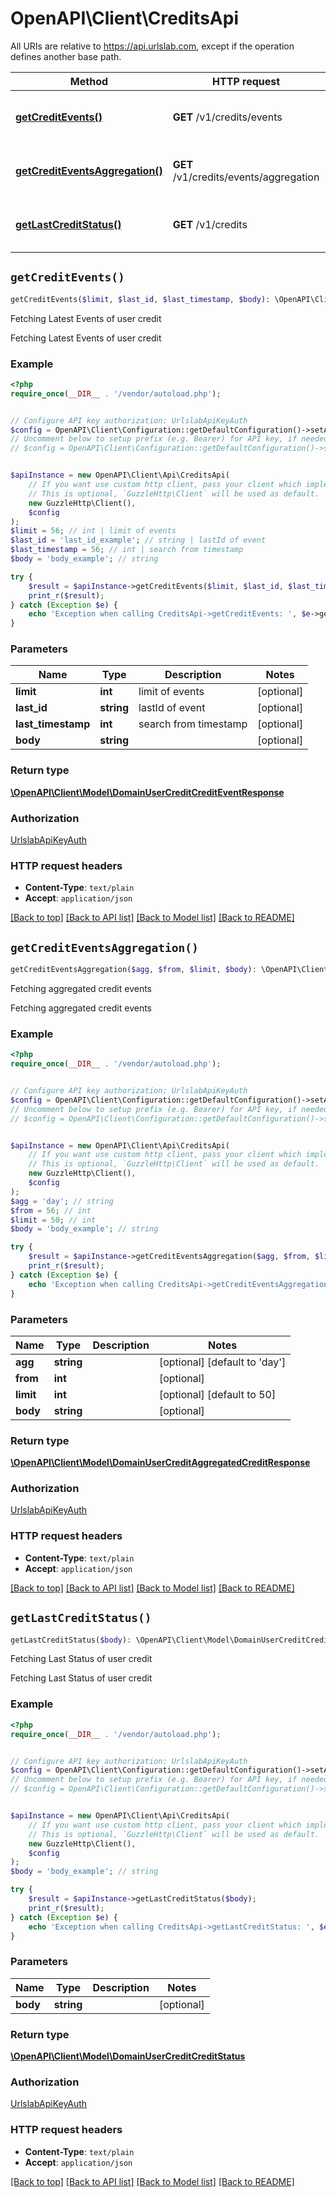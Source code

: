 # OpenAPI\Client\CreditsApi

All URIs are relative to https://api.urlslab.com, except if the operation defines another base path.

| Method | HTTP request | Description |
| ------------- | ------------- | ------------- |
| [**getCreditEvents()**](CreditsApi.md#getCreditEvents) | **GET** /v1/credits/events | Fetching Latest Events of user credit |
| [**getCreditEventsAggregation()**](CreditsApi.md#getCreditEventsAggregation) | **GET** /v1/credits/events/aggregation | Fetching aggregated credit events |
| [**getLastCreditStatus()**](CreditsApi.md#getLastCreditStatus) | **GET** /v1/credits | Fetching Last Status of user credit |


## `getCreditEvents()`

```php
getCreditEvents($limit, $last_id, $last_timestamp, $body): \OpenAPI\Client\Model\DomainUserCreditCreditEventResponse
```

Fetching Latest Events of user credit

Fetching Latest Events of user credit

### Example

```php
<?php
require_once(__DIR__ . '/vendor/autoload.php');


// Configure API key authorization: UrlslabApiKeyAuth
$config = OpenAPI\Client\Configuration::getDefaultConfiguration()->setApiKey('X-URLSLAB-KEY', 'YOUR_API_KEY');
// Uncomment below to setup prefix (e.g. Bearer) for API key, if needed
// $config = OpenAPI\Client\Configuration::getDefaultConfiguration()->setApiKeyPrefix('X-URLSLAB-KEY', 'Bearer');


$apiInstance = new OpenAPI\Client\Api\CreditsApi(
    // If you want use custom http client, pass your client which implements `GuzzleHttp\ClientInterface`.
    // This is optional, `GuzzleHttp\Client` will be used as default.
    new GuzzleHttp\Client(),
    $config
);
$limit = 56; // int | limit of events
$last_id = 'last_id_example'; // string | lastId of event
$last_timestamp = 56; // int | search from timestamp
$body = 'body_example'; // string

try {
    $result = $apiInstance->getCreditEvents($limit, $last_id, $last_timestamp, $body);
    print_r($result);
} catch (Exception $e) {
    echo 'Exception when calling CreditsApi->getCreditEvents: ', $e->getMessage(), PHP_EOL;
}
```

### Parameters

| Name | Type | Description  | Notes |
| ------------- | ------------- | ------------- | ------------- |
| **limit** | **int**| limit of events | [optional] |
| **last_id** | **string**| lastId of event | [optional] |
| **last_timestamp** | **int**| search from timestamp | [optional] |
| **body** | **string**|  | [optional] |

### Return type

[**\OpenAPI\Client\Model\DomainUserCreditCreditEventResponse**](../Model/DomainUserCreditCreditEventResponse.md)

### Authorization

[UrlslabApiKeyAuth](../../README.md#UrlslabApiKeyAuth)

### HTTP request headers

- **Content-Type**: `text/plain`
- **Accept**: `application/json`

[[Back to top]](#) [[Back to API list]](../../README.md#endpoints)
[[Back to Model list]](../../README.md#models)
[[Back to README]](../../README.md)

## `getCreditEventsAggregation()`

```php
getCreditEventsAggregation($agg, $from, $limit, $body): \OpenAPI\Client\Model\DomainUserCreditAggregatedCreditResponse
```

Fetching aggregated credit events

Fetching aggregated credit events

### Example

```php
<?php
require_once(__DIR__ . '/vendor/autoload.php');


// Configure API key authorization: UrlslabApiKeyAuth
$config = OpenAPI\Client\Configuration::getDefaultConfiguration()->setApiKey('X-URLSLAB-KEY', 'YOUR_API_KEY');
// Uncomment below to setup prefix (e.g. Bearer) for API key, if needed
// $config = OpenAPI\Client\Configuration::getDefaultConfiguration()->setApiKeyPrefix('X-URLSLAB-KEY', 'Bearer');


$apiInstance = new OpenAPI\Client\Api\CreditsApi(
    // If you want use custom http client, pass your client which implements `GuzzleHttp\ClientInterface`.
    // This is optional, `GuzzleHttp\Client` will be used as default.
    new GuzzleHttp\Client(),
    $config
);
$agg = 'day'; // string
$from = 56; // int
$limit = 50; // int
$body = 'body_example'; // string

try {
    $result = $apiInstance->getCreditEventsAggregation($agg, $from, $limit, $body);
    print_r($result);
} catch (Exception $e) {
    echo 'Exception when calling CreditsApi->getCreditEventsAggregation: ', $e->getMessage(), PHP_EOL;
}
```

### Parameters

| Name | Type | Description  | Notes |
| ------------- | ------------- | ------------- | ------------- |
| **agg** | **string**|  | [optional] [default to &#39;day&#39;] |
| **from** | **int**|  | [optional] |
| **limit** | **int**|  | [optional] [default to 50] |
| **body** | **string**|  | [optional] |

### Return type

[**\OpenAPI\Client\Model\DomainUserCreditAggregatedCreditResponse**](../Model/DomainUserCreditAggregatedCreditResponse.md)

### Authorization

[UrlslabApiKeyAuth](../../README.md#UrlslabApiKeyAuth)

### HTTP request headers

- **Content-Type**: `text/plain`
- **Accept**: `application/json`

[[Back to top]](#) [[Back to API list]](../../README.md#endpoints)
[[Back to Model list]](../../README.md#models)
[[Back to README]](../../README.md)

## `getLastCreditStatus()`

```php
getLastCreditStatus($body): \OpenAPI\Client\Model\DomainUserCreditCreditStatus
```

Fetching Last Status of user credit

Fetching Last Status of user credit

### Example

```php
<?php
require_once(__DIR__ . '/vendor/autoload.php');


// Configure API key authorization: UrlslabApiKeyAuth
$config = OpenAPI\Client\Configuration::getDefaultConfiguration()->setApiKey('X-URLSLAB-KEY', 'YOUR_API_KEY');
// Uncomment below to setup prefix (e.g. Bearer) for API key, if needed
// $config = OpenAPI\Client\Configuration::getDefaultConfiguration()->setApiKeyPrefix('X-URLSLAB-KEY', 'Bearer');


$apiInstance = new OpenAPI\Client\Api\CreditsApi(
    // If you want use custom http client, pass your client which implements `GuzzleHttp\ClientInterface`.
    // This is optional, `GuzzleHttp\Client` will be used as default.
    new GuzzleHttp\Client(),
    $config
);
$body = 'body_example'; // string

try {
    $result = $apiInstance->getLastCreditStatus($body);
    print_r($result);
} catch (Exception $e) {
    echo 'Exception when calling CreditsApi->getLastCreditStatus: ', $e->getMessage(), PHP_EOL;
}
```

### Parameters

| Name | Type | Description  | Notes |
| ------------- | ------------- | ------------- | ------------- |
| **body** | **string**|  | [optional] |

### Return type

[**\OpenAPI\Client\Model\DomainUserCreditCreditStatus**](../Model/DomainUserCreditCreditStatus.md)

### Authorization

[UrlslabApiKeyAuth](../../README.md#UrlslabApiKeyAuth)

### HTTP request headers

- **Content-Type**: `text/plain`
- **Accept**: `application/json`

[[Back to top]](#) [[Back to API list]](../../README.md#endpoints)
[[Back to Model list]](../../README.md#models)
[[Back to README]](../../README.md)
